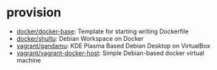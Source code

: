 # provision

* [docker/docker-base](https://github.com/nobiki/docker-base): Template for starting writing Dockerfile
* [docker/shultu](https://github.com/nobiki/shultu): Debian Workspace on Docker
* [vagrant/gandamu](https://github.com/nobiki/gandamu): KDE Plasma Based Debian Desktop on VirtualBox
* [vagrant/vagrant-docker-host](https://github.com/nobiki/vagrant-docker-host): Simple Debian-based docker virtual machine
